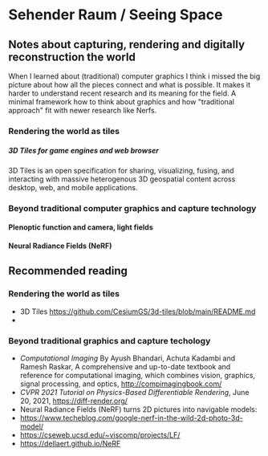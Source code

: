 #  Sehender Raum / Seeing Space
## Notes about capturing, rendering and digitally reconstruction the world
When I learned about (traditional) computer graphics I think i missed the big picture about how all the pieces connect and what is possible. 
It makes it harder to understand recent research and its meaning for the field.
A minimal framework how to think about graphics and how "traditional approach" fit with newer research like Nerfs.

### Rendering the world as tiles

##### 3D Tiles for game engines and web browser 
3D Tiles is an open specification for sharing, visualizing, fusing, and interacting with massive heterogenous 3D geospatial content across desktop, web, and mobile applications.

### Beyond traditional computer graphics and capture technology

#### Plenoptic function and camera, light fields

#### Neural Radiance Fields (NeRF) 


## Recommended reading
### Rendering the world as tiles
* 3D Tiles https://github.com/CesiumGS/3d-tiles/blob/main/README.md
* 
### Beyond traditional graphics and capture techology
* *Computational Imaging* By Ayush Bhandari, Achuta Kadambi and Ramesh Raskar, A comprehensive and up-to-date textbook and reference for computational imaging, which combines vision, graphics, signal processing, and optics, http://compimagingbook.com/
* *CVPR 2021 Tutorial on Physics-Based Differentiable Rendering*, June 20, 2021,  https://diff-render.org/
* Neural Radiance Fields (NeRF) turns 2D pictures into navigable models:
* https://www.techeblog.com/google-nerf-in-the-wild-2d-photo-3d-model/
* https://cseweb.ucsd.edu/~viscomp/projects/LF/
* https://dellaert.github.io/NeRF
